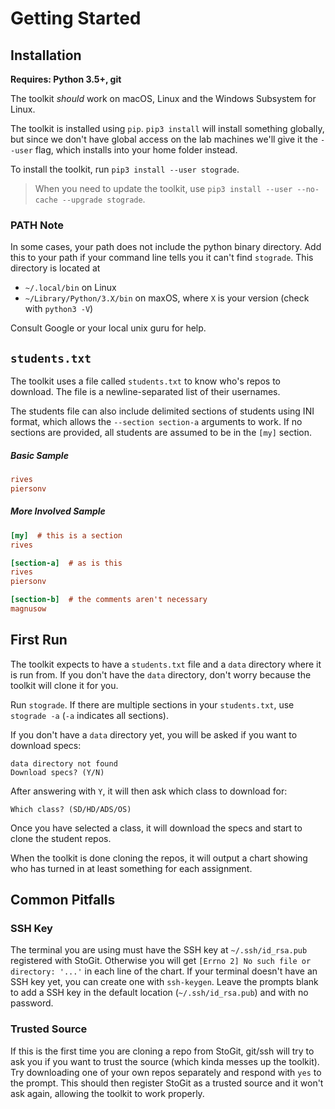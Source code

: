 # Getting Started

## Installation

**Requires: Python 3.5+, git**

The toolkit *should* work on macOS, Linux and the Windows Subsystem for Linux.

The toolkit is installed using `pip`.
`pip3 install` will install something globally, but since we don't have global access on the lab machines we'll give it the `--user` flag, which installs into your home folder instead.

To install the toolkit, run `pip3 install --user stograde`.

> When you need to update the toolkit, use `pip3 install --user --no-cache --upgrade stograde`.

### PATH Note

In some cases, your path does not include the python binary directory.
Add this to your path if your command line tells you it can't find `stograde`.
This directory is located at

- `~/.local/bin` on Linux
- `~/Library/Python/3.X/bin` on maxOS, where `X` is your version (check with `python3 -V`)

Consult Google or your local unix guru for help.

## `students.txt`

The toolkit uses a file called `students.txt` to know who's repos to download.
The file is a newline-separated list of their usernames.

The students file can also include delimited sections of students using INI format, which allows the `--section section-a` arguments to work.
If no sections are provided, all students are assumed to be in the `[my]` section.

##### Basic Sample

```ini
rives
piersonv
```

##### More Involved Sample

```ini
[my]  # this is a section
rives

[section-a]  # as is this
rives
piersonv

[section-b]  # the comments aren't necessary
magnusow
```

## First Run

The toolkit expects to have a `students.txt` file and a `data` directory where it is run from.
If you don't have the `data` directory, don't worry because the toolkit will clone it for you.

Run `stograde`.
If there are multiple sections in your `students.txt`, use `stograde -a` (`-a` indicates all sections).

If you don't have a `data` directory yet, you will be asked if you want to download specs:

```
data directory not found
Download specs? (Y/N)
```

After answering with `Y`, it will then ask which class to download for:

```
Which class? (SD/HD/ADS/OS)
``` 

Once you have selected a class, it will download the specs and start to clone the student repos.

When the toolkit is done cloning the repos, it will output a chart showing who has turned in at least something for each assignment.

## Common Pitfalls

### SSH Key

The terminal you are using must have the SSH key at `~/.ssh/id_rsa.pub` registered with StoGit.
Otherwise you will get `[Errno 2] No such file or directory: '...'` in each line of the chart.
If your terminal doesn't have an SSH key yet, you can create one with `ssh-keygen`.
Leave the prompts blank to add a SSH key in the default location (`~/.ssh/id_rsa.pub`) and with no password.

### Trusted Source

If this is the first time you are cloning a repo from StoGit, git/ssh will try to ask you if you want to trust the source (which kinda messes up the toolkit).
Try downloading one of your own repos separately and respond with `yes` to the prompt.
This should then register StoGit as a trusted source and it won't ask again, allowing the toolkit to work properly.

